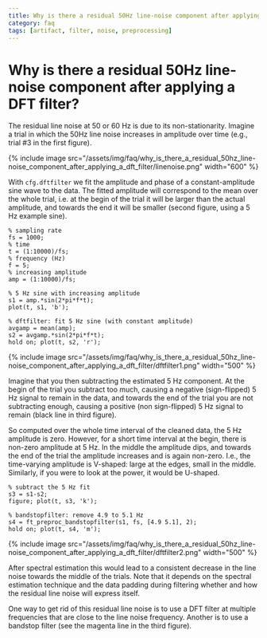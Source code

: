 ```yaml
---
title: Why is there a residual 50Hz line-noise component after applying a DFT filter?
category: faq
tags: [artifact, filter, noise, preprocessing]
---
```


# Why is there a residual 50Hz line-noise component after applying a DFT filter?

The residual line noise at 50 or 60 Hz is due to its non-stationarity. Imagine a trial in which the 50Hz line noise increases in amplitude over time (e.g., trial #3 in the first figure).

{% include image src="/assets/img/faq/why_is_there_a_residual_50hz_line-noise_component_after_applying_a_dft_filter/linenoise.png" width="600" %}

With `cfg.dftfilter` we fit the amplitude and phase of a constant-amplitude sine wave to the data. The fitted amplitude will correspond to the mean over the whole trial, i.e. at the begin of the trial it will be larger than the actual amplitude, and towards the end it will be smaller (second figure, using a 5 Hz example sine).

    % sampling rate
    fs = 1000;
    % time
    t = (1:10000)/fs;
    % frequency (Hz)
    f = 5;
    % increasing amplitude
    amp = (1:10000)/fs;

    % 5 Hz sine with increasing amplitude
    s1 = amp.*sin(2*pi*f*t);
    plot(t, s1, 'b');

    % dftfilter: fit 5 Hz sine (with constant amplitude)
    avgamp = mean(amp);
    s2 = avgamp.*sin(2*pi*f*t);
    hold on; plot(t, s2, 'r');

{% include image src="/assets/img/faq/why_is_there_a_residual_50hz_line-noise_component_after_applying_a_dft_filter/dftfilter1.png" width="500" %}

Imagine that you then subtracting the estimated 5 Hz component. At the begin of the trial you subtract too much, causing a negative (sign-flipped) 5 Hz signal to remain in the data, and towards the end of the trial you are not subtracting enough, causing a positive (non sign-flipped) 5 Hz signal to remain (black line in third figure).

So computed over the whole time interval of the cleaned data, the 5 Hz amplitude is zero. However, for a short time interval at the begin, there is non-zero amplitude at 5 Hz. In the middle the amplitude dips, and towards the end of the trial the amplitude increases and is again non-zero. I.e., the time-varying amplitude is V-shaped: large at the edges, small in the middle. Similarly, if you were to look at the power, it would be U-shaped.

    % subtract the 5 Hz fit
    s3 = s1-s2;
    figure; plot(t, s3, 'k');

    % bandstopfilter: remove 4.9 to 5.1 Hz
    s4 = ft_preproc_bandstopfilter(s1, fs, [4.9 5.1], 2);
    hold on; plot(t, s4, 'm');

{% include image src="/assets/img/faq/why_is_there_a_residual_50hz_line-noise_component_after_applying_a_dft_filter/dftfilter2.png" width="500" %}

After spectral estimation this would lead to a consistent decrease in the line noise towards the middle of the trials. Note that it depends on the spectral estimation technique and the data padding during filtering whether and how the residual line noise will express itself.

One way to get rid of this residual line noise is to use a DFT filter at multiple frequencies that are close to the line noise frequency. Another is to use a bandstop filter (see the magenta line in the third figure).
